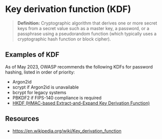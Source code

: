 # Key derivation function (KDF)

> **Definition:** Cryptographic algorithm that derives one or more secret keys from a secret value such as a master key, a password, or a passphrase using a pseudorandom function (which typically uses a cryptographic hash function or block cipher).

## Examples of KDF
As of May 2023, OWASP recommends the following KDFs for password hashing, listed in order of priority:
- Argon2id
- scrypt if Argon2id is unavailable
- bcrypt for legacy systems
- PBKDF2 if FIPS-140 compliance is required
- [HKDF (HMAC-based Extract-and-Expand Key Derivation Function)](./HKDF/HKDF.md)


## Resources
- https://en.wikipedia.org/wiki/Key_derivation_function